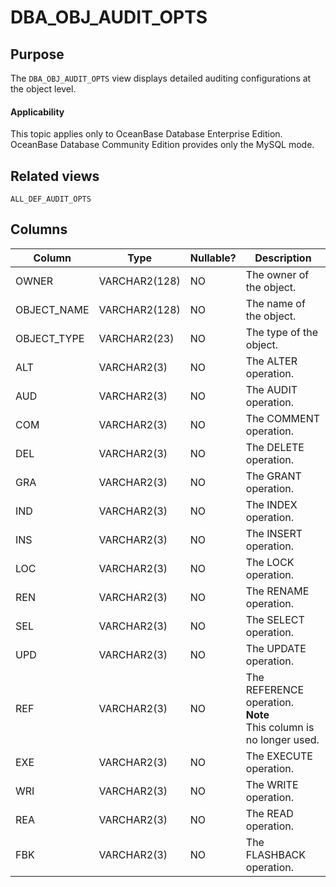 DBA_OBJ_AUDIT_OPTS
=======================================

Purpose
-----------

The `DBA_OBJ_AUDIT_OPTS` view displays detailed auditing configurations at the object level.

  <main id="notice" >
    <h4>Applicability</h4>
    <p>This topic applies only to OceanBase Database Enterprise Edition. OceanBase Database Community Edition provides only the MySQL mode. </p>
  </main>

Related views
-------------

`ALL_DEF_AUDIT_OPTS`

Columns
-------------

| **Column** | **Type** | **Nullable?** | **Description** |
|-------------|---------------|----------------|-----------------------------------------------------------------|
| OWNER | VARCHAR2(128) | NO | The owner of the object. |
| OBJECT_NAME | VARCHAR2(128) | NO | The name of the object. |
| OBJECT_TYPE | VARCHAR2(23) | NO | The type of the object. |
| ALT | VARCHAR2(3) | NO | The ALTER operation. |
| AUD | VARCHAR2(3) | NO | The AUDIT operation. |
| COM | VARCHAR2(3) | NO | The COMMENT operation. |
| DEL | VARCHAR2(3) | NO | The DELETE operation. |
| GRA | VARCHAR2(3) | NO | The GRANT operation. |
| IND | VARCHAR2(3) | NO | The INDEX operation. |
| INS | VARCHAR2(3) | NO | The INSERT operation. |
| LOC | VARCHAR2(3) | NO | The LOCK operation. |
| REN | VARCHAR2(3) | NO | The RENAME operation. |
| SEL | VARCHAR2(3) | NO | The SELECT operation. |
| UPD | VARCHAR2(3) | NO | The UPDATE operation. |
| REF | VARCHAR2(3) | NO | The REFERENCE operation. <br>**Note** <br>This column is no longer used.  |
| EXE | VARCHAR2(3) | NO | The EXECUTE operation. |
| WRI | VARCHAR2(3) | NO | The WRITE operation. |
| REA | VARCHAR2(3) | NO | The READ operation. |
| FBK | VARCHAR2(3) | NO | The FLASHBACK operation. |



